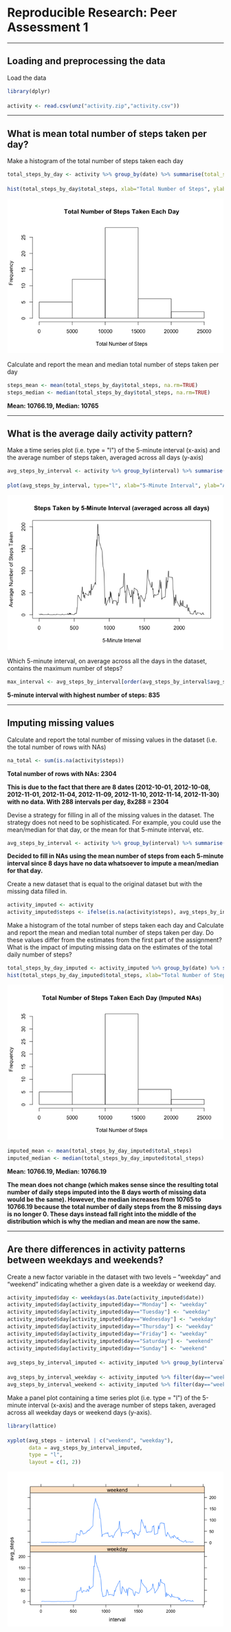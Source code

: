# Reproducible Research: Peer Assessment 1

---

## Loading and preprocessing the data
Load the data


```r
library(dplyr)

activity <- read.csv(unz("activity.zip","activity.csv"))
```


---

## What is mean total number of steps taken per day?
Make a histogram of the total number of steps taken each day


```r
total_steps_by_day <- activity %>% group_by(date) %>% summarise(total_steps=sum(steps))

hist(total_steps_by_day$total_steps, xlab="Total Number of Steps", ylab="Frequency", main="Total Number of Steps Taken Each Day")
```

![](./PA1_template_files/figure-html/unnamed-chunk-2-1.png) 

Calculate and report the mean and median total number of steps taken per day


```r
steps_mean <- mean(total_steps_by_day$total_steps, na.rm=TRUE)
steps_median <- median(total_steps_by_day$total_steps, na.rm=TRUE)
```

**Mean: 10766.19, Median: 10765**


---

## What is the average daily activity pattern?
Make a time series plot (i.e. type = "l") of the 5-minute interval (x-axis) and the average number of steps taken, averaged across all days (y-axis)


```r
avg_steps_by_interval <- activity %>% group_by(interval) %>% summarise(avg_steps=mean(steps, na.rm=TRUE))

plot(avg_steps_by_interval, type="l", xlab="5-Minute Interval", ylab="Average Number of Steps Taken", main="Steps Taken by 5-Minute Interval (averaged across all days)")
```

![](./PA1_template_files/figure-html/unnamed-chunk-4-1.png) 

Which 5-minute interval, on average across all the days in the dataset, contains the maximum number of steps?


```r
max_interval <- avg_steps_by_interval[order(avg_steps_by_interval$avg_steps,decreasing=TRUE),][1,1]
```

**5-minute interval with highest number of steps: 835**


---

## Imputing missing values
Calculate and report the total number of missing values in the dataset (i.e. the total number of rows with NAs)


```r
na_total <- sum(is.na(activity$steps))
```

**Total number of rows with NAs: 2304**

**This is due to the fact that there are 8 dates (2012-10-01, 2012-10-08, 2012-11-01, 2012-11-04, 2012-11-09, 2012-11-10, 2012-11-14, 2012-11-30) with no data. With 288 intervals per day, 8x288 = 2304**


Devise a strategy for filling in all of the missing values in the dataset. The strategy does not need to be sophisticated. For example, you could use the mean/median for that day, or the mean for that 5-minute interval, etc.


```r
avg_steps_by_interval <- activity %>% group_by(interval) %>% summarise(avg_steps=mean(steps, na.rm=TRUE))
```

**Decided to fill in NAs using the mean number of steps from each 5-minute interval since 8 days have no data whatsoever to impute a mean/median for that day.**


Create a new dataset that is equal to the original dataset but with the missing data filled in.


```r
activity_imputed <- activity
activity_imputed$steps <- ifelse(is.na(activity$steps), avg_steps_by_interval$avg_steps[match(activity$interval, avg_steps_by_interval$interval)], activity$steps)
```


Make a histogram of the total number of steps taken each day and Calculate and report the mean and median total number of steps taken per day. Do these values differ from the estimates from the first part of the assignment? What is the impact of imputing missing data on the estimates of the total daily number of steps?


```r
total_steps_by_day_imputed <- activity_imputed %>% group_by(date) %>% summarise(total_steps=sum(steps))
hist(total_steps_by_day_imputed$total_steps, xlab="Total Number of Steps", ylab="Frequency", main="Total Number of Steps Taken Each Day (Imputed NAs)")
```

![](./PA1_template_files/figure-html/unnamed-chunk-9-1.png) 

```r
imputed_mean <- mean(total_steps_by_day_imputed$total_steps)
imputed_median <- median(total_steps_by_day_imputed$total_steps)
```

**Mean: 10766.19, Median: 10766.19**

**The mean does not change (which makes sense since the resulting total number of daily steps imputed into the 8 days worth of missing data would be the same). However, the median increases from 10765 to 10766.19 because the total number of daily steps from the 8 missing days is no longer 0. These days instead fall right into the middle of the distribution which is why the median and mean are now the same.**


---

## Are there differences in activity patterns between weekdays and weekends?
Create a new factor variable in the dataset with two levels – “weekday” and “weekend” indicating whether a given date is a weekday or weekend day.


```r
activity_imputed$day <- weekdays(as.Date(activity_imputed$date))
activity_imputed$day[activity_imputed$day=="Monday"] <- "weekday"
activity_imputed$day[activity_imputed$day=="Tuesday"] <- "weekday"
activity_imputed$day[activity_imputed$day=="Wednesday"] <- "weekday"
activity_imputed$day[activity_imputed$day=="Thursday"] <- "weekday"
activity_imputed$day[activity_imputed$day=="Friday"] <- "weekday"
activity_imputed$day[activity_imputed$day=="Saturday"] <- "weekend"
activity_imputed$day[activity_imputed$day=="Sunday"] <- "weekend"

avg_steps_by_interval_imputed <- activity_imputed %>% group_by(interval) %>% summarise(avg_steps=mean(steps, na.rm=TRUE))

avg_steps_by_interval_weekday <- activity_imputed %>% filter(day=="weekday") %>% group_by(interval) %>% summarise(mean(steps, na.rm=TRUE))
avg_steps_by_interval_weekend <- activity_imputed %>% filter(day=="weekend") %>% group_by(interval) %>% summarise(mean(steps, na.rm=TRUE))
```


Make a panel plot containing a time series plot (i.e. type = "l") of the 5-minute interval (x-axis) and the average number of steps taken, averaged across all weekday days or weekend days (y-axis).

```r
library(lattice)

xyplot(avg_steps ~ interval | c("weekend", "weekday"),
       data = avg_steps_by_interval_imputed,
       type = "l",
       layout = c(1, 2))
```

![](./PA1_template_files/figure-html/unnamed-chunk-11-1.png) 
